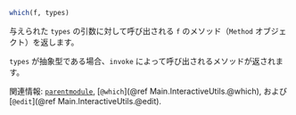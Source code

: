 ```julia
which(f, types)
```

与えられた `types` の引数に対して呼び出される `f` のメソッド（`Method` オブジェクト）を返します。

`types` が抽象型である場合、`invoke` によって呼び出されるメソッドが返されます。

関連情報: [`parentmodule`](@ref), [`@which`](@ref Main.InteractiveUtils.@which), および [`@edit`](@ref Main.InteractiveUtils.@edit).
